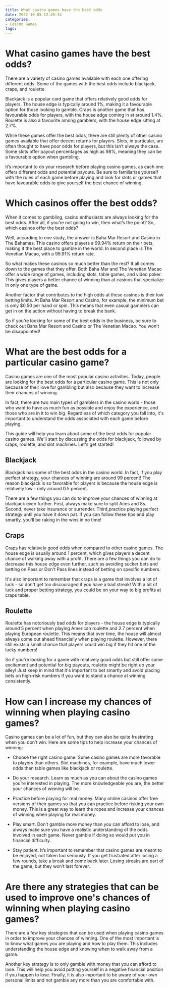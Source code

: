 ```yaml
---
title: What casino games have the best odds
date: 2022-10-05 12:45:14
categories:
- Casino Games
tags:
---
```



#  What casino games have the best odds?

There are a variety of casino games available with each one offering different odds. Some of the games with the best odds include blackjack, craps, and roulette.

Blackjack is a popular card game that offers relatively good odds for players. The house edge is typically around 1%, making it a favourable option for those looking to gamble. Craps is another game that has favourable odds for players, with the house edge coming in at around 1.4%. Roulette is also a favourite among gamblers, with the house edge sitting at 2.7%.

While these games offer the best odds, there are still plenty of other casino games available that offer decent returns for players. Slots, in particular, are often thought to have poor odds for players, but this isn’t always the case. Some slots offer payout percentages as high as 98%, meaning they can be a favourable option when gambling.

It’s important to do your research before playing casino games, as each one offers different odds and potential payouts. Be sure to familiarise yourself with the rules of each game before playing and look for slots or games that have favourable odds to give yourself the best chance of winning.

#  Which casinos offer the best odds?

When it comes to gambling, casino enthusiasts are always looking for the best odds. After all, if you’re not going to win, then what’s the point? So, which casinos offer the best odds?

Well, according to one study, the answer is Baha Mar Resort and Casino in The Bahamas. This casino offers players a 99.94% return on their bets, making it the best place to gamble in the world. In second place is The Venetian Macao, with a 99.91% return rate.

So what makes these casinos so much better than the rest? It all comes down to the games that they offer. Both Baha Mar and The Venetian Macao offer a wide range of games, including slots, table games, and video poker. This gives players a better chance of winning than at casinos that specialize in only one type of game.

Another factor that contributes to the high odds at these casinos is their low betting limits. At Baha Mar Resort and Casino, for example, the minimum bet is only $0.50 per hand or spin. This means that even casual gamblers can get in on the action without having to break the bank.

So if you’re looking for some of the best odds in the business, be sure to check out Baha Mar Resort and Casino or The Venetian Macao. You won’t be disappointed!

#  What are the best odds for a particular casino game?

Casino games are one of the most popular casino activities. Today, people are looking for the best odds for a particular casino game. This is not only because of their love for gambling but also because they want to increase their chances of winning.

In fact, there are two main types of gamblers in the casino world - those who want to have as much fun as possible and enjoy the experience, and those who are in it to win big. Regardless of which category you fall into, it's important to understand the odds associated with each game before playing.

This guide will help you learn about some of the best odds for popular casino games. We'll start by discussing the odds for blackjack, followed by craps, roulette, and slot machines. Let's get started!

## Blackjack

Blackjack has some of the best odds in the casino world. In fact, if you play perfect strategy, your chances of winning are around 99 percent! The reason blackjack is so favorable for players is because the house edge is relatively low - only around 0.5 percent.

There are a few things you can do to improve your chances of winning at blackjack even further. First, always make sure to split Aces and 8s. Second, never take insurance or surrender. Third,practice playing perfect strategy until you have it down pat. If you can follow these tips and play smartly, you'll be raking in the wins in no time!

## Craps

Craps has relatively good odds when compared to other casino games. The house edge is usually around 1 percent, which gives players a decent chance of walking away with a profit. There are a few things you can do to decrease this house edge even further, such as avoiding sucker bets and betting on Pass or Don't Pass lines instead of betting on specific numbers.

It's also important to remember that craps is a game that involves a lot of luck - so don't get too discouraged if you have a bad streak! With a bit of luck and proper betting strategy, you could be on your way to big profits at craps table.

## Roulette

Roulette has notoriously bad odds for players - the house edge is typically around 5 percent when playing American roulette and 2.7 percent when playing European roulette. This means that over time, the house will almost always come out ahead financially when playing roulette. However, there still exists a small chance that players could win big if they hit one of the lucky numbers!


So if you're looking for a game with relatively good odds but still offer some excitement and potential for big payouts, roulette might be right up your alley! Just keep in mind that it's important to bet smartly and avoid placing bets on high-risk numbers if you want to stand a chance at winning consistently.

#  How can I increase my chances of winning when playing casino games?

Casino games can be a lot of fun, but they can also be quite frustrating when you don’t win. Here are some tips to help increase your chances of winning:

* Choose the right casino game. Some casino games are more favorable to players than others. Slot machines, for example, have much lower odds than table games like blackjack or roulette.

* Do your research. Learn as much as you can about the casino games you’re interested in playing. The more knowledgeable you are, the better your chances of winning will be.

* Practice before playing for real money. Many online casinos offer free versions of their games so that you can practice before risking your own money. This is a great way to learn the ropes and increase your chances of winning when playing for real money.

* Play smart. Don’t gamble more money than you can afford to lose, and always make sure you have a realistic understanding of the odds involved in each game. Never gamble if doing so would put you in financial difficulty.

* Stay patient. It’s important to remember that casino games are meant to be enjoyed, not taken too seriously. If you get frustrated after losing a few rounds, take a break and come back later. Losing streaks are part of the game, but they won’t last forever.

#  Are there any strategies that can be used to improve one's chances of winning when playing casino games?

There are a few key strategies that can be used when playing casino games in order to improve your chances of winning. One of the most important is to know what games you are playing and how to play them. This includes understanding the house edge and knowing when to walk away from a game.

Another key strategy is to only gamble with money that you can afford to lose. This will help you avoid putting yourself in a negative financial position if you happen to lose. Finally, it is also important to be aware of your own personal limits and not gamble any more than you are comfortable with.